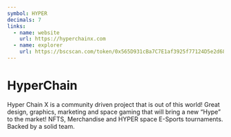 ```yaml
---
symbol: HYPER
decimals: 7
links:
  - name: website
    url: https://hyperchainx.com
  - name: explorer
    url: https://bscscan.com/token/0x565D931cBa7C7E1af3925f77124D5e2d68311BBE
---
```


# HyperChain

Hyper Chain X is a community driven project that is out of this world! Great design, graphics, marketing and space gaming that will bring a new “Hype” to the market! NFTS, Merchandise and HYPER space E-Sports tournaments. Backed by a solid team.
